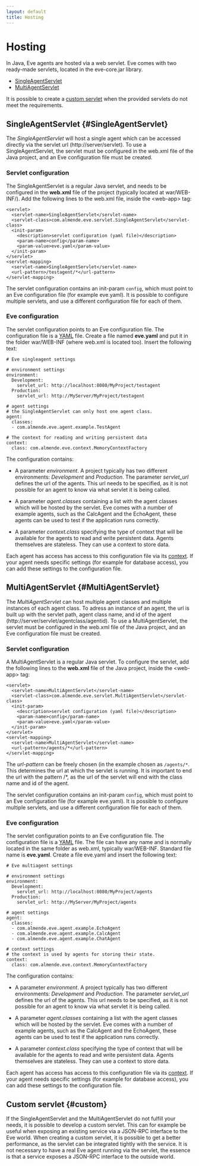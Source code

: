 ```yaml
---
layout: default
title: Hosting
---
```



# Hosting

In Java, Eve agents are hosted via a web servlet. 
Eve comes with two ready-made servlets, located in the eve-core.jar library. 

- [SingleAgentServlet](#SingleAgentServlet)
- [MultiAgentServlet](#MultiAgentServlet)

It is possible to create a [custom servlet](#custom) when the provided servlets
do not meet the requirements.



## SingleAgentServlet {#SingleAgentServlet}

The *SingleAgentServlet* will host a single agent which can be accessed 
directly via the servlet url (http://server/servlet).
To use a SingleAgentServlet, the servlet must be configured in the web.xml file
of the Java project, and an Eve configuration file must be created.

### Servlet configuration

The SingleAgentServlet is a regular Java servlet, and needs to be configured
in the **web.xml** file of the project (typically located at war/WEB-INF/).
Add the following lines to the web.xml file,
inside the &lt;web-app&gt; tag:

    <servlet>
      <servlet-name>SingleAgentServlet</servlet-name>
      <servlet-class>com.almende.eve.servlet.SingleAgentServlet</servlet-class>
      <init-param>
        <description>servlet configuration (yaml file)</description> 
        <param-name>config</param-name>
        <param-value>eve.yaml</param-value>
      </init-param>
    </servlet>
    <servlet-mapping>
      <servlet-name>SingleAgentServlet</servlet-name>
      <url-pattern>/testagent/*</url-pattern>
    </servlet-mapping>

The servlet configuration contains an init-param `config`, 
which must point to an Eve configuration file (for example eve.yaml).
It is possible to configure multiple servlets, and use a different 
configuration file for each of them.


### Eve configuration

The servlet configuration points to an Eve configuration file.
The configuration file is a [YAML](http://en.wikipedia.org/wiki/YAML) file.
Create a file named **eve.yaml** and put it in the folder war/WEB-INF 
(where web.xml is located too). Insert the following text:

    # Eve singleagent settings

    # environment settings
    environment:
      Development:
        servlet_url: http://localhost:8080/MyProject/testagent
      Production:
        servlet_url: http://MyServer/MyProject/testagent

    # agent settings
    # the SingleAgentServlet can only host one agent class.
    agent:
      classes:
      - com.almende.eve.agent.example.TestAgent

    # The context for reading and writing persistent data
    context:
      class: com.almende.eve.context.MemoryContextFactory


The configuration contains:

- A parameter *environment*. 
  A project typically has two different environments: 
  *Development* and *Production*.
  The parameter *servlet_url* defines the url of the agents. 
  This url needs to be specified, as it is not possible for an agent to know 
  via what servlet it is being called.

- A parameter *agent.classes* containing a list with the agent classes which 
  will be hosted by the servlet.
  Eve comes with a number of example agents, such as the CalcAgent and the EchoAgent,
  these agents can be used to test if the application runs correctly.

- A parameter *context.class* specifying the type of context that will be 
  available for the agents to read and write persistent data.
  Agents themselves are stateless. They can use a context to store data.

Each agent has access has access to this configuration file via its 
[context](java_agents.html#context).
If your agent needs specific settings (for example for database access), 
you can add these settings to the configuration file.



## MultiAgentServlet {#MultiAgentServlet}

The *MultiAgentServlet* can host multiple agent classes and multiple instances
of each agent class. To adress an instance of an agent, the url
is built up with the servlet path, agent class name, and id of the agent 
(http://server/servlet/agentclass/agentid).
To use a MultiAgentServlet, the servlet must be configured in the web.xml file
of the Java project, and an Eve configuration file must be created.


### Servlet configuration

A MultiAgentServlet is a regular Java servlet. 
To configure the servlet, add the following lines to the **web.xml** file of 
the Java project, inside the &lt;web-app&gt; tag:

    <servlet>
      <servlet-name>MultiAgentServlet</servlet-name>
      <servlet-class>com.almende.eve.servlet.MultiAgentServlet</servlet-class>
      <init-param>
        <description>servlet configuration (yaml file)</description> 
        <param-name>config</param-name>
        <param-value>eve.yaml</param-value>
      </init-param>
    </servlet>
    <servlet-mapping>
      <servlet-name>MultiAgentServlet</servlet-name>
      <url-pattern>/agents/*</url-pattern>
    </servlet-mapping>

The *url-pattern* can be freely chosen (in the example chosen as `/agents/*`.
This determines the url at which the servlet is running. 
It is important to end the url with the pattern /\*, as the url of the
servlet will end with the class name and id of the agent.

The servlet configuration contains an init-param `config`,
which must point to an Eve configuration file (for example eve.yaml).
It is possible to configure multiple servlets, and use a different 
configuration file for each of them.


### Eve configuration

The servlet configuration points to an Eve configuration file.
The configuration file is a [YAML](http://en.wikipedia.org/wiki/YAML) file.
The file can have any name and is normally located in the same folder as
web.xml, typically war/WEB-INF. Standard file name is **eve.yaml**.
Create a file eve.yaml and insert the following text:

    # Eve multiagent settings

    # environment settings
    environment:
      Development:
        servlet_url: http://localhost:8080/MyProject/agents
      Production:
        servlet_url: http://MyServer/MyProject/agents

    # agent settings
    agent:
      classes:
      - com.almende.eve.agent.example.EchoAgent
      - com.almende.eve.agent.example.CalcAgent
      - com.almende.eve.agent.example.ChatAgent

    # context settings
    # the context is used by agents for storing their state.
    context:
      class: com.almende.eve.context.MemoryContextFactory

The configuration contains:

- A parameter *environment*. 
  A project typically has two different environments: 
  *Development* and *Production*.
  The parameter *servlet_url* defines the url of the agents. 
  This url needs to be specified, as it is not possible for an agent to know 
  via what servlet it is being called.

- A parameter *agent.classes* containing a list with the agent classes which 
  will be hosted by the servlet.
  Eve comes with a number of example agents, such as the CalcAgent and the EchoAgent,
  these agents can be used to test if the application runs correctly.

- A parameter *context.class* specifying the type of context that will be 
  available for the agents to read and write persistent data.
  Agents themselves are stateless. They can use a context to store data.

Each agent has access has access to this configuration file via its 
[context](java_agents.html#context).
If your agent needs specific settings (for example for database access), 
you can add these settings to the configuration file.



## Custom servlet {#custom}

If the SingleAgentServlet and the MultiAgentServlet do not fulfill your needs,
it is possible to develop a custom servlet. 
This can for example be useful when exposing an existing service via a JSON-RPC 
interface to the Eve world. 
When creating a custom servlet, it is possible to get a better performance, 
as the servlet can be integrated tightly with the service.
It is not necessary to have a real Eve agent running via the servlet, 
the essence is that a service exposes a JSON-RPC interface to the outside world.

